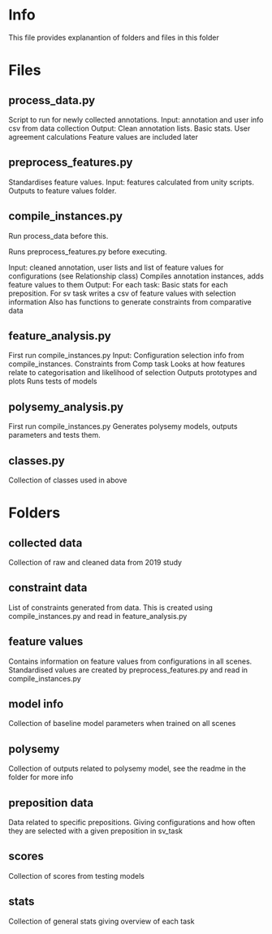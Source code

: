 # Info
This file provides explanantion of folders and files in this folder

# Files
## process_data.py
Script to run for newly collected annotations.
Input: annotation and user info csv from data collection
Output: Clean annotation lists. Basic stats. User agreement calculations
Feature values are included later

## preprocess_features.py
Standardises feature values.
Input: features calculated from unity scripts.
Outputs to feature values folder.

## compile_instances.py
Run process_data before this.

Runs preprocess_features.py before executing.

Input: cleaned annotation, user lists and list of feature values for configurations (see Relationship class)
Compiles annotation instances, adds feature values to them
Output: For each task: Basic stats for each preposition. For sv task writes a csv of feature values with selection information
Also has functions to generate constraints from comparative data

## feature_analysis.py
First run compile_instances.py
Input: Configuration selection info from compile_instances. Constraints from Comp task
Looks at how features relate to categorisation and likelihood of selection
Outputs prototypes and plots
Runs tests of models

## polysemy_analysis.py
First run compile_instances.py
Generates polysemy models, outputs parameters and tests them.

## classes.py
Collection of classes used in above

# Folders

## collected data
Collection of raw and cleaned data from 2019 study

## constraint data
List of constraints generated from data. This is created using compile_instances.py and read in feature_analysis.py

## feature values
Contains information on feature values from configurations in all scenes. Standardised values are created by preprocess_features.py and read in compile_instances.py

## model info
Collection of baseline model parameters when trained on all scenes

## polysemy
Collection of outputs related to polysemy model, see the readme in the folder for more info

## preposition data
Data related to specific prepositions. Giving configurations and how often they are selected with a given preposition in sv_task

## scores
Collection of scores from testing models


## stats
Collection of general stats giving overview of each task